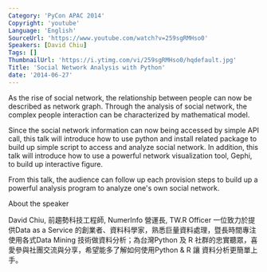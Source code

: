 ```yaml
---
Category: 'PyCon APAC 2014'
Copyright: 'youtube'
Language: 'English'
SourceUrl: 'https://www.youtube.com/watch?v=259sgRMHso0'
Speakers: [David Chiu]
Tags: []
ThumbnailUrl: 'https://i.ytimg.com/vi/259sgRMHso0/hqdefault.jpg'
Title: 'Social Network Analysis with Python'
date: '2014-06-27'
---
```

As the rise of social network, the relationship between people can now be described as network graph. Through the analysis of social network, the complex people interaction can be characterized by mathematical model.

Since the social network information can now being accessed by simple API call, this talk will introduce how to use python and install related package to build up simple script to access and analyze social network. In addition, this talk will introduce how to use a powerful network visualization tool, Gephi, to build up interactive figure.

From this talk, the audience can follow up each provision steps to build up a powerful analysis program to analyze one's own social network.


About the speaker

David Chiu, 前趨勢科技工程師, NumerInfo 營運長, TW.R Officer 一位致力於提供Data as a Service 的創業者、資料科學家，熟悉巨量資料處理，暨長時間專注使用各式Data Mining 技術做資料分析；為台灣Python 及 R 社群的忠實聽眾，喜愛參與社團交流與分享，希望能多了解如何使用Python & R 讓 資料分析更簡單上手。
